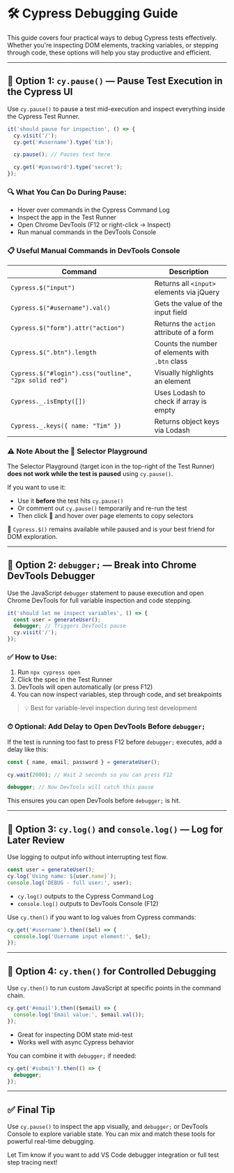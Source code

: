 # 🛠 Cypress Debugging Guide

This guide covers four practical ways to debug Cypress tests effectively. Whether you're inspecting DOM elements, tracking variables, or stepping through code, these options will help you stay productive and efficient.

---

## 🧭 Option 1: `cy.pause()` — Pause Test Execution in the Cypress UI

Use `cy.pause()` to pause a test mid-execution and inspect everything inside the Cypress Test Runner.

```js
it('should pause for inspection', () => {
  cy.visit('/');
  cy.get('#username').type('tim');

  cy.pause(); // Pauses test here

  cy.get('#password').type('secret');
});
```

### 🔍 What You Can Do During Pause:

- Hover over commands in the Cypress Command Log
- Inspect the app in the Test Runner
- Open Chrome DevTools (F12 or right-click → Inspect)
- Run manual commands in the DevTools Console

### 📋 Useful Manual Commands in DevTools Console

| Command                                               | Description                                     |
| ----------------------------------------------------- | ----------------------------------------------- |
| `Cypress.$("input")`                                  | Returns all `<input>` elements via jQuery       |
| `Cypress.$("#username").val()`                        | Gets the value of the input field               |
| `Cypress.$("form").attr("action")`                    | Returns the `action` attribute of a form        |
| `Cypress.$(".btn").length`                            | Counts the number of elements with `.btn` class |
| `Cypress.$("#login").css("outline", "2px solid red")` | Visually highlights an element                  |
| `Cypress._.isEmpty([])`                               | Uses Lodash to check if array is empty          |
| `Cypress._.keys({ name: "Tim" })`                     | Returns object keys via Lodash                  |

### ⚠️ Note About the 🎯 Selector Playground

The Selector Playground (target icon in the top-right of the Test Runner) **does not work while the test is paused** using `cy.pause()`.

If you want to use it:

- Use it **before** the test hits `cy.pause()`
- Or comment out `cy.pause()` temporarily and re-run the test
- Then click 🎯 and hover over page elements to copy selectors

🧠 `Cypress.$()` remains available while paused and is your best friend for DOM exploration.

---

## 🧱 Option 2: `debugger;` — Break into Chrome DevTools Debugger

Use the JavaScript `debugger` statement to pause execution and open Chrome DevTools for full variable inspection and code stepping.

```js
it('should let me inspect variables', () => {
  const user = generateUser();
  debugger; // Triggers DevTools pause
  cy.visit('/');
});
```

### ✅ How to Use:

1. Run `npx cypress open`
2. Click the spec in the Test Runner
3. DevTools will open automatically (or press F12)
4. You can now inspect variables, step through code, and set breakpoints

> 💡 Best for variable-level inspection during test development

### ⏱ Optional: Add Delay to Open DevTools Before `debugger;`

If the test is running too fast to press F12 before `debugger;` executes, add a delay like this:

```js
const { name, email, password } = generateUser();

cy.wait(2000); // Wait 2 seconds so you can press F12

debugger; // Now DevTools will catch this pause
```

This ensures you can open DevTools before `debugger;` is hit.

---

## 📝 Option 3: `cy.log()` and `console.log()` — Log for Later Review

Use logging to output info without interrupting test flow.

```js
const user = generateUser();
cy.log(`Using name: ${user.name}`);
console.log('DEBUG - full user:', user);
```

- `cy.log()` outputs to the Cypress Command Log
- `console.log()` outputs to DevTools Console (F12)

Use `cy.then()` if you want to log values from Cypress commands:

```js
cy.get('#username').then(($el) => {
  console.log('Username input element:', $el);
});
```

---

## 🧪 Option 4: `cy.then()` for Controlled Debugging

Use `cy.then()` to run custom JavaScript at specific points in the command chain.

```js
cy.get('#email').then(($email) => {
  console.log('Email value:', $email.val());
});
```

- Great for inspecting DOM state mid-test
- Works well with async Cypress behavior

You can combine it with `debugger;` if needed:

```js
cy.get('#submit').then(() => {
  debugger;
});
```

---

## ✅ Final Tip

Use `cy.pause()` to inspect the app visually, and `debugger;` or DevTools Console to explore variable state. You can mix and match these tools for powerful real-time debugging.

Let Tim know if you want to add VS Code debugger integration or full test step tracing next!
